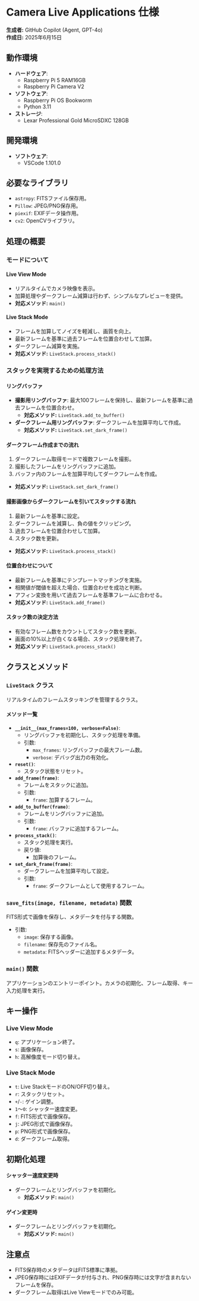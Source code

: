 # Camera Live Applications 仕様

**生成者:** GitHub Copilot (Agent, GPT-4o)  
**作成日:** 2025年6月15日

## 動作環境
- **ハードウェア**:
  - Raspberry Pi 5 RAM16GB
  - Raspberry Pi Camera V2
- **ソフトウェア**:
  - Raspberry Pi OS Bookworm
  - Python 3.11
- **ストレージ**:
  - Lexar Professional Gold MicroSDXC 128GB

## 開発環境
- **ソフトウェア**:
  - VSCode 1.101.0

## 必要なライブラリ
- `astropy`: FITSファイル保存用。
- `Pillow`: JPEG/PNG保存用。
- `piexif`: EXIFデータ操作用。
- `cv2`: OpenCVライブラリ。

## 処理の概要

### モードについて

#### Live View Mode
- リアルタイムでカメラ映像を表示。
- 加算処理やダークフレーム減算は行わず、シンプルなプレビューを提供。
- **対応メソッド:** `main()`

#### Live Stack Mode
- フレームを加算してノイズを軽減し、画質を向上。
- 最新フレームを基準に過去フレームを位置合わせして加算。
- ダークフレーム減算を実施。
- **対応メソッド:** `LiveStack.process_stack()`

### スタックを実現するための処理方法

#### リングバッファ
- **撮影用リングバッファ**: 最大100フレームを保持し、最新フレームを基準に過去フレームを位置合わせ。
  - **対応メソッド:** `LiveStack.add_to_buffer()`
- **ダークフレーム用リングバッファ**: ダークフレームを加算平均して作成。
  - **対応メソッド:** `LiveStack.set_dark_frame()`

#### ダークフレーム作成までの流れ
1. ダークフレーム取得モードで複数フレームを撮影。
2. 撮影したフレームをリングバッファに追加。
3. バッファ内のフレームを加算平均してダークフレームを作成。
- **対応メソッド:** `LiveStack.set_dark_frame()`

#### 撮影画像からダークフレームを引いてスタックする流れ
1. 最新フレームを基準に設定。
2. ダークフレームを減算し、負の値をクリッピング。
3. 過去フレームを位置合わせして加算。
4. スタック数を更新。
- **対応メソッド:** `LiveStack.process_stack()`

#### 位置合わせについて
- 最新フレームを基準にテンプレートマッチングを実施。
- 相関値が閾値を超えた場合、位置合わせを成功と判断。
- アフィン変換を用いて過去フレームを基準フレームに合わせる。
- **対応メソッド:** `LiveStack.add_frame()`

#### スタック数の決定方法
- 有効なフレーム数をカウントしてスタック数を更新。
- 画面の10%以上が白くなる場合、スタック処理を終了。
- **対応メソッド:** `LiveStack.process_stack()`

## クラスとメソッド

### `LiveStack` クラス
リアルタイムのフレームスタッキングを管理するクラス。

#### メソッド一覧
- **`__init__(max_frames=100, verbose=False)`**:
  - リングバッファを初期化し、スタック処理を準備。
  - 引数:
    - `max_frames`: リングバッファの最大フレーム数。
    - `verbose`: デバッグ出力の有効化。
- **`reset()`**:
  - スタック状態をリセット。
- **`add_frame(frame)`**:
  - フレームをスタックに追加。
  - 引数:
    - `frame`: 加算するフレーム。
- **`add_to_buffer(frame)`**:
  - フレームをリングバッファに追加。
  - 引数:
    - `frame`: バッファに追加するフレーム。
- **`process_stack()`**:
  - スタック処理を実行。
  - 戻り値:
    - 加算後のフレーム。
- **`set_dark_frame(frame)`**:
  - ダークフレームを加算平均して設定。
  - 引数:
    - `frame`: ダークフレームとして使用するフレーム。

### `save_fits(image, filename, metadata)` 関数
FITS形式で画像を保存し、メタデータを付与する関数。
- 引数:
  - `image`: 保存する画像。
  - `filename`: 保存先のファイル名。
  - `metadata`: FITSヘッダーに追加するメタデータ。

### `main()` 関数
アプリケーションのエントリーポイント。カメラの初期化、フレーム取得、キー入力処理を実行。

## キー操作

### Live View Mode
- `q`: アプリケーション終了。
- `s`: 画像保存。
- `h`: 高解像度モード切り替え。

### Live Stack Mode
- `t`: Live StackモードのON/OFF切り替え。
- `r`: スタックリセット。
- `+`/`-`: ゲイン調整。
- `1`〜`0`: シャッター速度変更。
- `f`: FITS形式で画像保存。
- `j`: JPEG形式で画像保存。
- `p`: PNG形式で画像保存。
- `d`: ダークフレーム取得。

## 初期化処理

#### シャッター速度変更時
- ダークフレームとリングバッファを初期化。
  - **対応メソッド:** `main()`

#### ゲイン変更時
- ダークフレームとリングバッファを初期化。
  - **対応メソッド:** `main()`

## 注意点
- FITS保存時のメタデータはFITS標準に準拠。
- JPEG保存時にはEXIFデータが付与され、PNG保存時には文字が含まれないフレームを保存。
- ダークフレーム取得はLive Viewモードでのみ可能。
